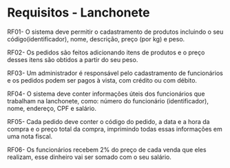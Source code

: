 # Requisitos - Lanchonete

RF01- O sistema deve permitir o cadastramento de produtos incluindo o seu código(identificador), nome, descrição, preço (por kg) e peso.

RF02- Os pedidos são feitos adicionando itens de produtos e o preço desses itens são obtidos a partir do seu peso.

RF03- Um administrador é responsável pelo cadastramento de funcionários e os pedidos podem ser pagos à vista, com crédito ou com débito.

RF04- O sistema deve conter informações úteis dos funcionários que trabalham na lanchonete, como: número do funcionário (identificador), nome, endereço, CPF e salário.

RF05- Cada pedido deve conter o código do pedido, a data e a hora da compra e o preço total da compra, imprimindo todas essas informações em uma nota fiscal.

RF06- Os funcionários recebem 2% do preço de cada venda que eles realizam, esse dinheiro vai ser somado com o seu salário.
